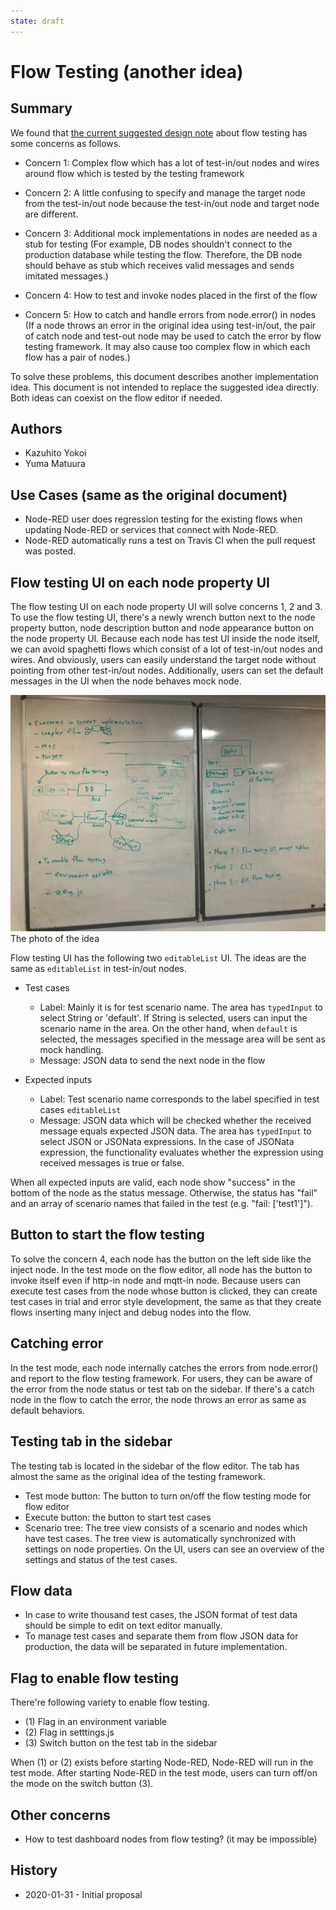 ```yaml
---
state: draft
---
```


# Flow Testing (another idea)

## Summary
 We found that [the current suggested design note](https://github.com/node-red-hitachi/designs/tree/flow-testing/designs/flow-testing) about flow testing has some concerns as follows.

- Concern 1: Complex flow which has a lot of test-in/out nodes and wires around flow which is tested by the testing framework

- Concern 2: A little confusing to specify and manage the target node from the test-in/out node because the test-in/out node and target node are different.

- Concern 3: Additional mock implementations in nodes are needed as a stub for testing
(For example, DB nodes shouldn't connect to the production database while testing the flow. Therefore, the DB node should behave as stub which receives valid messages and sends imitated messages.)

- Concern 4: How to test and invoke nodes placed in the first of the flow

- Concern 5: How to catch and handle errors from node.error() in nodes
(If a node throws an error in the original idea using test-in/out, the pair of catch node and test-out node may be used to catch the error by flow testing framework. It may also cause too complex flow in which each flow has a pair of nodes.)

 To solve these problems, this document describes another implementation idea. This document is not intended to replace the suggested idea directly. Both ideas can coexist on the flow editor if needed.

## Authors
 - Kazuhito Yokoi
 - Yuma Matuura

## Use Cases (same as the original document)
- Node-RED user does regression testing for the existing flows when updating Node-RED or services that connect with Node-RED.
- Node-RED automatically runs a test on Travis CI when the pull request was posted.

## Flow testing UI on each node property UI
 The flow testing UI on each node property UI will solve concerns 1, 2 and 3. To use the flow testing UI, there's a newly wrench button next to the node property button, node description button and node appearance button on the node property UI. Because each node has test UI inside the node itself, we can avoid spaghetti flows which consist of a lot of test-in/out nodes and wires. And obviously, users can easily understand the target node without pointing from other test-in/out nodes. Additionally, users can set the default messages in the UI when the node behaves mock node.

![witeboard](images/20200131whiteboard.png)
The photo of the idea

 Flow testing UI has the following two `editableList` UI. The ideas are the same as `editableList` in test-in/out nodes.

 - Test cases
   - Label: Mainly it is for test scenario name. The area has `typedInput` to select String or 'default'. If String is selected, users can input the scenario name in the area. On the other hand, when `default` is selected, the messages specified in the message area will be sent as mock handling.
   - Message: JSON data to send the next node in the flow

 - Expected inputs
   - Label: Test scenario name corresponds to the label specified in test cases `editableList`
   - Message: JSON data which will be checked whether the received message equals expected JSON data. The area has `typedInput` to select JSON or JSONata expressions. In the case of JSONata expression, the functionality evaluates whether the expression using received messages is true or false.

 When all expected inputs are valid, each node show "success" in the bottom of the node as the status message. Otherwise, the status has "fail" and an array of scenario names that failed in the test (e.g. "fail: ['test1']").

## Button to start the flow testing
 To solve the concern 4, each node has the button on the left side like the inject node. In the test mode on the flow editor, all node has the button to invoke itself even if http-in node and mqtt-in node. Because users can execute test cases from the node whose button is clicked, they can create test cases in trial and error style development, the same as that they create flows inserting many inject and debug nodes into the flow.

## Catching error
 In the test mode, each node internally catches the errors from node.error() and report to the flow testing framework. For users, they can be aware of the error from the node status or test tab on the sidebar. If there's a catch node in the flow to catch the error, the node throws an error as same as default behaviors. 

## Testing tab in the sidebar
 The testing tab is located in the sidebar of the flow editor. The tab has almost the same as the original idea of the testing framework. 

 - Test mode button: The button to turn on/off the flow testing mode for flow editor
 - Execute button: the button to start test cases
 - Scenario tree: The tree view consists of a scenario and nodes which have test cases. The tree view is automatically synchronized with settings on node properties. On the UI, users can see an overview of the settings and status of the test cases.

## Flow data
- In case to write thousand test cases, the JSON format of test data should be simple to edit on text editor manually.
- To manage test cases and separate them from flow JSON data for production, the data will be separated in future implementation.

## Flag to enable flow testing
 There're following variety to enable flow testing.

- (1) Flag in an environment variable
- (2) Flag in setttings.js
- (3) Switch button on the test tab in the sidebar

When (1) or (2) exists before starting Node-RED, Node-RED will run in the test mode. After starting Node-RED in the test mode, users can turn off/on the mode on the switch button (3).

## Other concerns
 - How to test dashboard nodes from flow testing? (it may be impossible)

## History
- 2020-01-31 - Initial proposal